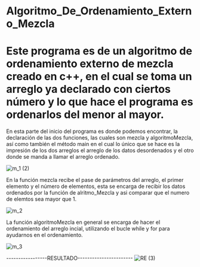 # Algoritmo_De_Ordenamiento_Externo_Mezcla
# Este programa es de un algoritmo de ordenamiento externo de mezcla creado en c++, en el cual se toma un arreglo ya declarado con ciertos  número y lo  que hace el programa es ordenarlos  del menor al mayor.

En esta parte del inicio del programa es donde podemos encontrar, la declaración de las dos funciones, las cuales son mezcla y algoritmoMezcla, así  como también el método main en el cual lo único que se hace es la impresión de los dos arreglos el arreglo de los datos desordenados y el otro donde se manda a llamar el arreglo ordenado.

![m_1 (2)](https://user-images.githubusercontent.com/71079322/97488021-4fe6af00-1923-11eb-878d-e85476582446.png)

En la función mezcla recibe el pase de parámetros del arreglo, el primer elemento y el número de elementos, esta se encarga de recibir los datos ordenados por la función de alritmo_Mezcla y asi comparar que el numero de elemtos sea mayor que 1.

![m_2](https://user-images.githubusercontent.com/71079322/97488516-f763e180-1923-11eb-97b9-a47475699dfa.png)

La función algoritmoMezcla en general se encarga de hacer el ordenamiento del arreglo incial, utilizando el bucle while y for para ayudarnos en el ordenamiento.

![m_3](https://user-images.githubusercontent.com/71079322/97489275-f8e1d980-1924-11eb-8d6c-0ab8156c5717.png)

-----------------RESULTADO-----------------------
![RE (3)](https://user-images.githubusercontent.com/71079322/97490031-efa53c80-1925-11eb-8e42-73db098d6232.png)
